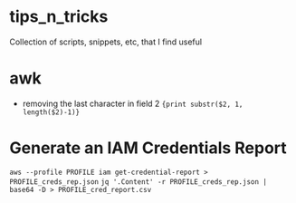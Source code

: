 # tips_n_tricks
Collection of scripts, snippets, etc, that I find useful


# awk
* removing the last character in field 2 
`{print substr($2, 1, length($2)-1)}`

# Generate an IAM Credentials Report
`aws --profile PROFILE iam get-credential-report > PROFILE_creds_rep.json`
`jq '.Content' -r PROFILE_creds_rep.json | base64 -D > PROFILE_cred_report.csv`
